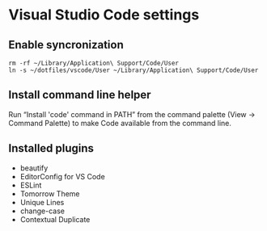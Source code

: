 # Visual Studio Code settings

## Enable syncronization

```shell
rm -rf ~/Library/Application\ Support/Code/User
ln -s ~/dotfiles/vscode/User ~/Library/Application\ Support/Code/User
```

## Install command line helper

Run “Install 'code' command in PATH” from the command palette (View → Command Palette) to make Code available from the command line.

## Installed plugins

* beautify
* EditorConfig for VS Code
* ESLint
* Tomorrow Theme
* Unique Lines
* change-case
* Contextual Duplicate
